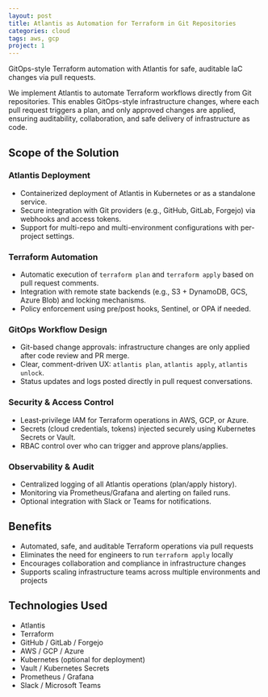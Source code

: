 ```yaml
---
layout: post
title: Atlantis as Automation for Terraform in Git Repositories
categories: cloud
tags: aws, gcp
project: 1
---
```


GitOps-style Terraform automation with Atlantis for safe, auditable IaC changes via pull requests.

<!--more-->
 
We implement Atlantis to automate Terraform workflows directly from Git repositories. This enables GitOps-style infrastructure changes, where each pull request triggers a plan, and only approved changes are applied, ensuring auditability, collaboration, and safe delivery of infrastructure as code.

## Scope of the Solution

### Atlantis Deployment
- Containerized deployment of Atlantis in Kubernetes or as a standalone service.  
- Secure integration with Git providers (e.g., GitHub, GitLab, Forgejo) via webhooks and access tokens.  
- Support for multi-repo and multi-environment configurations with per-project settings.

### Terraform Automation
- Automatic execution of `terraform plan` and `terraform apply` based on pull request comments.  
- Integration with remote state backends (e.g., S3 + DynamoDB, GCS, Azure Blob) and locking mechanisms.  
- Policy enforcement using pre/post hooks, Sentinel, or OPA if needed.

### GitOps Workflow Design
- Git-based change approvals: infrastructure changes are only applied after code review and PR merge.  
- Clear, comment-driven UX: `atlantis plan`, `atlantis apply`, `atlantis unlock`.  
- Status updates and logs posted directly in pull request conversations.

### Security & Access Control
- Least-privilege IAM for Terraform operations in AWS, GCP, or Azure.  
- Secrets (cloud credentials, tokens) injected securely using Kubernetes Secrets or Vault.  
- RBAC control over who can trigger and approve plans/applies.

### Observability & Audit
- Centralized logging of all Atlantis operations (plan/apply history).  
- Monitoring via Prometheus/Grafana and alerting on failed runs.  
- Optional integration with Slack or Teams for notifications.

## Benefits
- Automated, safe, and auditable Terraform operations via pull requests  
- Eliminates the need for engineers to run `terraform apply` locally  
- Encourages collaboration and compliance in infrastructure changes  
- Supports scaling infrastructure teams across multiple environments and projects

## Technologies Used
- Atlantis  
- Terraform  
- GitHub / GitLab / Forgejo  
- AWS / GCP / Azure  
- Kubernetes (optional for deployment)  
- Vault / Kubernetes Secrets  
- Prometheus / Grafana  
- Slack / Microsoft Teams

